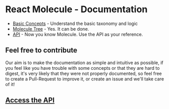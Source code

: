 # React Molecule - Documentation

- [Basic Concepts](./CONCEPTS.md) - Understand the basic taxonomy and logic
- [Molecule Tree](./MOLECULE_TREE.md) - Yes. It can be done.
- [API](./API.md) - Now you know Molecule. Use the API as your reference.

## Feel free to contribute

Our aim is to make the documentation as simple and intuitive as possible, if you feel like you have trouble with some concepts or that they are hard to digest, it's very likely that they were not properly documented, so feel free to create a Pull-Request to improve it, or create an issue and we'll take care of it!

## [Access the API](./API.md)

